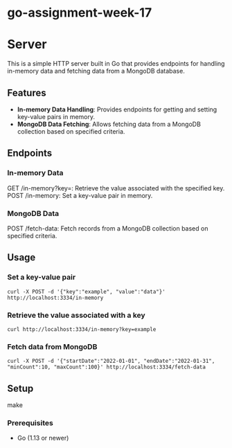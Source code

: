 # go-assignment-week-17

# Server

This is a simple HTTP server built in Go that provides endpoints for handling in-memory data and fetching data from a MongoDB database.

## Features

- **In-memory Data Handling**: Provides endpoints for getting and setting key-value pairs in memory.
- **MongoDB Data Fetching**: Allows fetching data from a MongoDB collection based on specified criteria.

## Endpoints
### In-memory Data

GET /in-memory?key=<key>: Retrieve the value associated with the specified key.
POST /in-memory: Set a key-value pair in memory.

### MongoDB Data

POST /fetch-data: Fetch records from a MongoDB collection based on specified criteria.

## Usage
### Set a key-value pair
```
curl -X POST -d '{"key":"example", "value":"data"}' http://localhost:3334/in-memory
```
### Retrieve the value associated with a key
```
curl http://localhost:3334/in-memory?key=example
```
### Fetch data from MongoDB
```
curl -X POST -d '{"startDate":"2022-01-01", "endDate":"2022-01-31", "minCount":10, "maxCount":100}' http://localhost:3334/fetch-data
```
## Setup
make

### Prerequisites
- Go (1.13 or newer)
